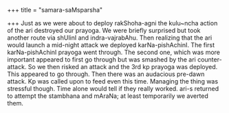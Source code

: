 +++
title = "samara-saMsparsha"

+++
Just as we were about to deploy rakShoha-agni the kulu\~ncha action of
the ari destroyed our prayoga. We were briefly surprised but took
another route via shUlinI and indra-vajrabAhu. Then realizing that the
ari would launch a mid-night attack we deployed karNa-pishAchinI. The
first karNa-pishAchinI prayoga went through. The second one, which was
more important appeared to first go through but was smashed by the ari
counter-attack. So we then risked an attack and the 3rd kp prayoga was
deployed. This appeared to go through. Then there was an audacious
pre-dawn attack. Kp was called upon to feed even this time. Managing the
thing was stressful though. Time alone would tell if they really worked.
ari-s returned to attempt the stambhana and mAraNa; at least temporarily
we averted them.
